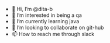 - 👋 Hi, I’m @dita-b
- 👀 I’m interested in being a qa
- 🌱 I’m currently learning java
- 💞️ I’m looking to collaborate on git-hub
- 📫 How to reach me through slack

<!---
dita-b/dita-b is a ✨ special ✨ repository because its `README.md` (this file) appears on your GitHub profile.
You can click the Preview link to take a look at your changes.
--->
